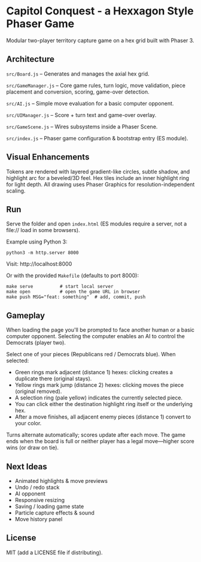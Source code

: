 # Capitol Conquest - a Hexxagon Style Phaser Game

Modular two-player territory capture game on a hex grid built with Phaser 3.

## Architecture

`src/Board.js` – Generates and manages the axial hex grid.

`src/GameManager.js` – Core game rules, turn logic, move validation, piece placement and conversion, scoring, game-over detection.

`src/AI.js` – Simple move evaluation for a basic computer opponent.

`src/UIManager.js` – Score + turn text and game-over overlay.

`src/GameScene.js` – Wires subsystems inside a Phaser Scene.

`src/index.js` – Phaser game configuration & bootstrap entry (ES module).

## Visual Enhancements
Tokens are rendered with layered gradient-like circles, subtle shadow, and highlight arc for a beveled/3D feel. Hex tiles include an inner highlight ring for light depth. All drawing uses Phaser Graphics for resolution-independent scaling.

## Run
Serve the folder and open `index.html` (ES modules require a server, not a file:// load in some browsers).

Example using Python 3:

```
python3 -m http.server 8000
```

Visit: http://localhost:8000

Or with the provided `Makefile` (defaults to port 8000):

```
make serve          # start local server
make open           # open the game URL in browser
make push MSG="feat: something"  # add, commit, push
```

## Gameplay
When loading the page you'll be prompted to face another human or a basic computer opponent. Selecting the computer enables an AI to control the Democrats (player two).

Select one of your pieces (Republicans red / Democrats blue). When selected:

- Green rings mark adjacent (distance 1) hexes: clicking creates a duplicate there (original stays).
- Yellow rings mark jump (distance 2) hexes: clicking moves the piece (original removed).
- A selection ring (pale yellow) indicates the currently selected piece.
- You can click either the destination highlight ring itself or the underlying hex.
- After a move finishes, all adjacent enemy pieces (distance 1) convert to your color.

Turns alternate automatically; scores update after each move. The game ends when the board is full or neither player has a legal move—higher score wins (or draw on tie).

## Next Ideas
- Animated highlights & move previews
- Undo / redo stack
- AI opponent
- Responsive resizing
- Saving / loading game state
 - Particle capture effects & sound
 - Move history panel

## License
MIT (add a LICENSE file if distributing).

